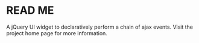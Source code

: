 # READ ME
A jQuery UI widget to declaratively perform a chain of ajax events. Visit the project home page for more information.

[Source]:http://github.com/lakshmivyas/jquery-ui-badge/tree/master
[Tutorial]:http://www.ringce.com/code/jQuery/jQuery.html